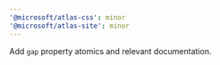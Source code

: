 ```yaml
---
'@microsoft/atlas-css': minor
'@microsoft/atlas-site': minor
---
```


Add `gap` property atomics and relevant documentation.
